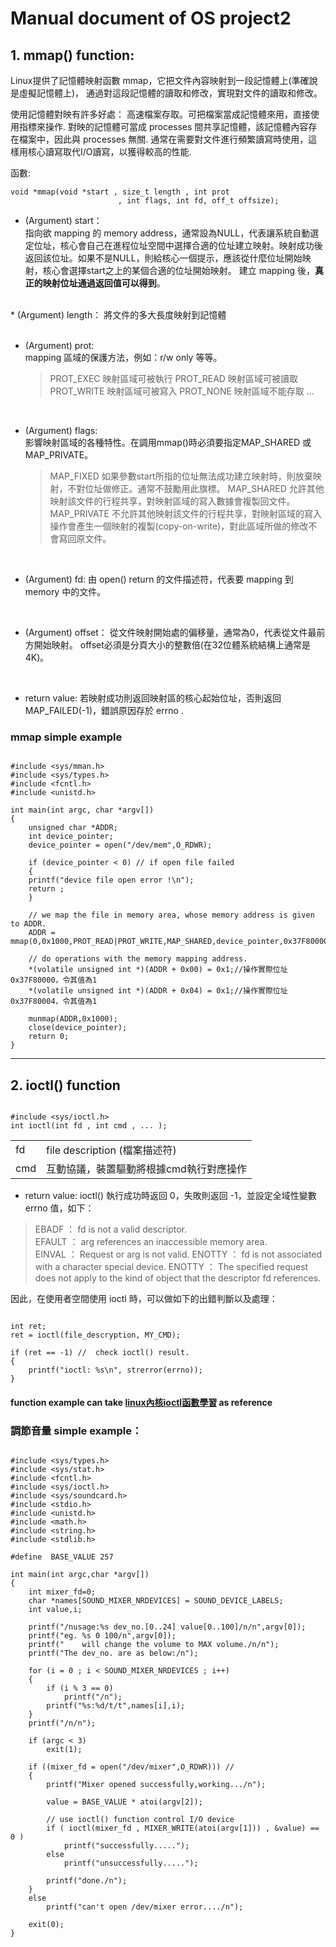 
# Manual document of OS project2

## 1.  mmap() function:
Linux提供了記憶體映射函數 mmap，它把文件內容映射到一段記憶體上(準確說是虛擬記憶體上)，
通過對這段記憶體的讀取和修改，實現對文件的讀取和修改。 

使用記憶體對映有許多好處：
高速檔案存取。可把檔案當成記憶體來用，直接使用指標來操作. 
對映的記憶體可當成 processes 間共享記憶體，該記憶體內容存在檔案中，因此與 processes 無關. 通常在需要對文件進行頻繁讀寫時使用，這樣用核心讀寫取代I/O讀寫，以獲得較高的性能.  

函數:
<pre><code>void *mmap(void *start , size_t length , int prot
                        , int flags, int fd, off_t offsize);</code></pre>  

* (Argument) start：   
指向欲 mapping 的 memory address，通常設為NULL，代表讓系統自動選定位址，核心會自己在進程位址空間中選擇合適的位址建立映射。映射成功後返回該位址。如果不是NULL，則給核心一個提示，應該從什麼位址開始映射，核心會選擇start之上的某個合適的位址開始映射。
建立 mapping 後，**真正的映射位址通過返回值可以得到**。 
<br>
* (Argument) length：    
    將文件的多大長度映射到記憶體<br>
    <br>
    
* (Argument) prot:    
mapping 區域的保護方法，例如：r/w only 等等。 
    > PROT_EXEC 映射區域可被執行
    > PROT_READ 映射區域可被讀取
    > PROT_WRITE 映射區域可被寫入
    > PROT_NONE 映射區域不能存取 ...
<br>

* (Argument) flags:   
影響映射區域的各種特性。在調用mmap()時必須要指定MAP_SHARED 或MAP_PRIVATE。
    > MAP_FIXED 如果參數start所指的位址無法成功建立映射時，則放棄映射，不對位址做修正。通常不鼓勵用此旗標。
MAP_SHARED 允許其他映射該文件的行程共享，對映射區域的寫入數據會複製回文件。
MAP_PRIVATE 不允許其他映射該文件的行程共享，對映射區域的寫入操作會產生一個映射的複製(copy-on-write)，對此區域所做的修改不會寫回原文件。
<br>

* (Argument) fd:
由 open() return 的文件描述符，代表要 mapping 到 memory 中的文件。
<br>

* (Argument) offset：
從文件映射開始處的偏移量，通常為0，代表從文件最前方開始映射。
offset必須是分頁大小的整數倍(在32位體系統結構上通常是4K)。
<br>

* return value:
若映射成功則返回映射區的核心起始位址，否則返回MAP_FAILED(-1)，錯誤原因存於 errno .


###  mmap simple example
<pre><code>
#include &ltsys/mman.h> 
#include &ltsys/types.h> 
#include &ltfcntl.h> 
#include &ltunistd.h> 

int main(int argc, char *argv[])
{
    unsigned char *ADDR; 
    int device_pointer;
    device_pointer = open("/dev/mem",O_RDWR);

    if (device_pointer < 0) // if open file failed
    {
    printf("device file open error !\n");
    return ;
    }

    // we map the file in memory area, whose memory address is given to ADDR.
    ADDR = mmap(0,0x1000,PROT_READ|PROT_WRITE,MAP_SHARED,device_pointer,0x37F80000);

    // do operations with the memory mapping address.
    *(volatile unsigned int *)(ADDR + 0x00) = 0x1;//操作實際位址0x37F80000，令其值為1
    *(volatile unsigned int *)(ADDR + 0x04) = 0x1;//操作實際位址0x37F80004，令其值為1

    munmap(ADDR,0x1000);
    close(device_pointer);
    return 0;
}</code></pre>

---
## 2. ioctl() function
<pre><code>
#include &lt;sys/ioctl.h>
int ioctl(int fd , int cmd , ... );
</code></pre>

<table>
    <tr>
        <td>fd</td>
        <td>file description (檔案描述符)</td>
    </tr>
    <tr>
        <td>cmd</td>
        <td>互動協議，裝置驅動將根據cmd執行對應操作</td>
    </tr>

</table>

* return value:
ioctl() 執行成功時返回 0，失敗則返回 -1，並設定全域性變數 errno 值，如下：

>EBADF ： fd is not a valid descriptor.   
EFAULT ： arg references an inaccessible memory area.   
EINVAL ： Request or arg is not valid. 
ENOTTY ： fd is not associated with a character special device. 
ENOTTY ： The specified request does not apply to the kind of object that the descriptor fd references.

因此，在使用者空間使用 ioctl 時，可以做如下的出錯判斷以及處理：
<pre><code>
int ret;
ret = ioctl(file_descryption, MY_CMD);

if (ret == -1) //  check ioctl() result.
{
    printf("ioctl: %s\n", strerror(errno));
}</code></pre>

#### function example can take [linux內核ioctl函數學習](https://blog.xuite.net/yang44/dd/49077684-linux%E5%85%A7%E6%A0%B8ioctl%E5%87%BD%E6%95%B8%E5%AD%B8%E7%BF%92) as reference

### 調節音量 simple example：
<pre><code>
#include &lt;sys/types.h>
#include &lt;sys/stat.h>
#include &lt;fcntl.h>
#include &lt;sys/ioctl.h>
#include &lt;sys/soundcard.h>
#include &lt;stdio.h>
#include &lt;unistd.h>
#include &lt;math.h>
#include &lt;string.h>
#include &lt;stdlib.h>

#define  BASE_VALUE 257

int main(int argc,char *argv[])
{
    int mixer_fd=0;
    char *names[SOUND_MIXER_NRDEVICES] = SOUND_DEVICE_LABELS;
    int value,i;

    printf("/nusage:%s dev_no.[0..24] value[0..100]/n/n",argv[0]);
    printf("eg. %s 0 100/n",argv[0]);
    printf("    will change the volume to MAX volume./n/n");
    printf("The dev_no. are as below:/n");

    for (i = 0 ; i &lt; SOUND_MIXER_NRDEVICES ; i++)
    {
        if (i % 3 == 0) 
            printf("/n");
        printf("%s:%d/t/t",names[i],i);
    }
    printf("/n/n");

    if (argc < 3)
        exit(1);

    if ((mixer_fd = open("/dev/mixer",O_RDWR))) // 
    {
        printf("Mixer opened successfully,working.../n");

        value = BASE_VALUE * atoi(argv[2]);

        // use ioctl() function control I/O device
        if ( ioctl(mixer_fd , MIXER_WRITE(atoi(argv[1])) , &value) == 0 )
            printf("successfully.....");
        else    
            printf("unsuccessfully.....");
        
        printf("done./n");
    }
    else
        printf("can't open /dev/mixer error..../n");

    exit(0);
}
</code></pre>
